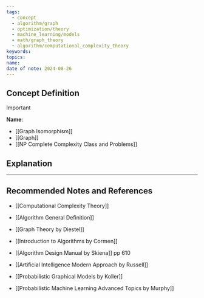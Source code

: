 ```yaml
---
tags:
  - concept
  - algorithm/graph
  - optimization/theory
  - machine_learning/models
  - math/graph_theory
  - algorithm/computational_complexity_theory
keywords: 
topics: 
name: 
date of note: 2024-08-26
---
```


## Concept Definition

>[!important]
>**Name**: 



- [[Graph Isomorphism]]
- [[Graph]]
- [[NP Complete Complexity Class and Problems]]

## Explanation





-----------
##  Recommended Notes and References


- [[Computational Complexity Theory]]
- [[Algorithm General Definition]]


- [[Graph Theory by Diestel]]
- [[Introduction to Algorithms by Cormen]]
- [[Algorithm Design Manual by Skiena]] pp 610
- [[Artificial Intelligence Modern Approach by Russell]]

- [[Probabilistic Graphical Models by Koller]]
- [[Probabilistic Machine Learning Advanced Topics by Murphy]]